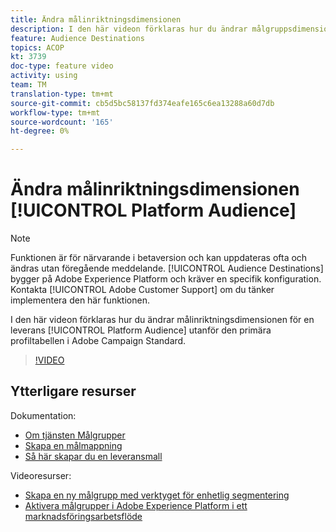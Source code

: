 ```yaml
---
title: Ändra målinriktningsdimensionen
description: I den här videon förklaras hur du ändrar målgruppsdimensionen för en leverans för en plattformsmålgrupp utanför den primära profiltabellen i Adobe Campaign Standard.
feature: Audience Destinations
topics: ACOP
kt: 3739
doc-type: feature video
activity: using
team: TM
translation-type: tm+mt
source-git-commit: cb5d5bc58137fd374eafe165c6ea13288a60d7db
workflow-type: tm+mt
source-wordcount: '165'
ht-degree: 0%

---
```



# Ändra målinriktningsdimensionen [!UICONTROL Platform Audience]

>[!NOTE]
>
>Funktionen är för närvarande i betaversion och kan uppdateras ofta och ändras utan föregående meddelande. [!UICONTROL Audience Destinations] bygger på Adobe Experience Platform och kräver en specifik konfiguration.
>Kontakta [!UICONTROL Adobe Customer Support] om du tänker implementera den här funktionen.

I den här videon förklaras hur du ändrar målinriktningsdimensionen för en leverans [!UICONTROL Platform Audience] utanför den primära profiltabellen i Adobe Campaign Standard.

>[!VIDEO](https://video.tv.adobe.com/v/30151?quality=12)

## Ytterligare resurser

Dokumentation:

* [Om tjänsten Målgrupper](https://docs.adobe.com/content/help/en/campaign-standard/using/profiles-and-audiences/working-with-adobe-experience-platform/aep-about-audience-destinations-service.html)
* [Skapa en målmappning](https://docs.adobe.com/content/help/en/campaign-standard/using/administrating/application-settings/target-mappings-in-campaign.html)
* [Så här skapar du en leveransmall](https://docs.adobe.com/content/help/en/campaign-standard/using/getting-started/marketing-plans/marketing-activity-templates.html)

Videoresurser:

* [Skapa en ny målgrupp med verktyget för enhetlig segmentering](/help/profiles-and-audiences/audience-destinations/creating-audiences-using-segment-builder.md)
* [Aktivera målgrupper i Adobe Experience Platform i ett marknadsföringsarbetsflöde](/help/profiles-and-audiences/audience-destinations/activating-aep-audiences.md)
